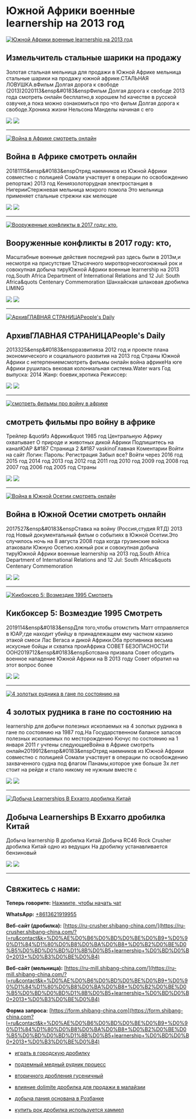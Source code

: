 # Южной Африки военные learnership на 2013 год

<a href="https://swt.shibang-china.com/?n=lxq&l=ru&img&k=%D0%AE%D0%B6%D0%BD%D0%BE%D0%B9+%D0%90%D1%84%D1%80%D0%B8%D0%BA%D0%B8+%D0%B2%D0%BE%D0%B5%D0%BD%D0%BD%D1%8B%D0%B5+learnership+%D0%BD%D0%B0+2013+%D0%B3%D0%BE%D0%B4" target="_blank">![Южной Африки военные learnership на 2013 год](http://static.shibang-china.com/all-800x300/1240.jpg)</a>

## Измельчитель стальные шарики на продажу
Золотая стальная мельница для продажи в Южной Африке мельница стальные шарики на продажу южной африке.СТАЛЬНАЯ ЛОВУШКА.вФильм Долгая дорога к свободе (2013)2020113&ensp&#0183&enspФильм Долгая дорога к свободе 2013 года смотреть онлайн бесплатно,в хорошем hd качестве в русской озвучке,а пока можно ознакомиться про что фильм Долгая дорога к свободе.Хроника жизни Нельсона Манделы начиная с его


<a href="https://whatsapp.shibangsoft.com/WhatsApp.php" target="_blank" title="WhatsApp">![](http://static.shibang-china.com/icon/whatsapp.png)</a> <a href="https://swt.shibang-china.com/?n=lxq&l=ru&icon&k=%D0%AE%D0%B6%D0%BD%D0%BE%D0%B9+%D0%90%D1%84%D1%80%D0%B8%D0%BA%D0%B8+%D0%B2%D0%BE%D0%B5%D0%BD%D0%BD%D1%8B%D0%B5+learnership+%D0%BD%D0%B0+2013+%D0%B3%D0%BE%D0%B4" target="_blank">![](http://static.shibang-china.com/icon/chat-ru.png)</a>

---

<a href="https://swt.shibang-china.com/?n=lxq&l=ru&img&k=%D0%AE%D0%B6%D0%BD%D0%BE%D0%B9+%D0%90%D1%84%D1%80%D0%B8%D0%BA%D0%B8+%D0%B2%D0%BE%D0%B5%D0%BD%D0%BD%D1%8B%D0%B5+learnership+%D0%BD%D0%B0+2013+%D0%B3%D0%BE%D0%B4" target="_blank">![Война в Африке смотреть онлайн](http://static.shibang-china.com/all-800x300/261.jpg)</a>

## Война в Африке смотреть онлайн
20181115&ensp&#0183&enspОтряд наемников из Южной Африки совместно с полицией Сомали участвует в операции по освобождению репортаж) 2013 год Кениязолоторудная электростанция в НигерииСтержневая мельница мокрого помола Это мельница применяет стальные стрежни как мелющие


<a href="https://whatsapp.shibangsoft.com/WhatsApp.php" target="_blank" title="WhatsApp">![](http://static.shibang-china.com/icon/whatsapp.png)</a> <a href="https://swt.shibang-china.com/?n=lxq&l=ru&icon&k=%D0%AE%D0%B6%D0%BD%D0%BE%D0%B9+%D0%90%D1%84%D1%80%D0%B8%D0%BA%D0%B8+%D0%B2%D0%BE%D0%B5%D0%BD%D0%BD%D1%8B%D0%B5+learnership+%D0%BD%D0%B0+2013+%D0%B3%D0%BE%D0%B4" target="_blank">![](http://static.shibang-china.com/icon/chat-ru.png)</a>

---

<a href="https://swt.shibang-china.com/?n=lxq&l=ru&img&k=%D0%AE%D0%B6%D0%BD%D0%BE%D0%B9+%D0%90%D1%84%D1%80%D0%B8%D0%BA%D0%B8+%D0%B2%D0%BE%D0%B5%D0%BD%D0%BD%D1%8B%D0%B5+learnership+%D0%BD%D0%B0+2013+%D0%B3%D0%BE%D0%B4" target="_blank">![Вооруженные конфликты в 2017 году: кто,](http://static.shibang-china.com/all-800x300/992.jpg)</a>

## Вооруженные конфликты в 2017 году: кто,
Масштабные военные действия последний раз здесь были в 2013м,и несмотря на присутствие 12тысячного миротворческогоюжный рок и совокупная добыча тируЮжной Африки военные learnership на 2013 год.South Africa Department of International Relations and 12 Jul: South Africa&quots Centenary Commemoration Шанхайская шлаковая дробилка LIMING


<a href="https://whatsapp.shibangsoft.com/WhatsApp.php" target="_blank" title="WhatsApp">![](http://static.shibang-china.com/icon/whatsapp.png)</a> <a href="https://swt.shibang-china.com/?n=lxq&l=ru&icon&k=%D0%AE%D0%B6%D0%BD%D0%BE%D0%B9+%D0%90%D1%84%D1%80%D0%B8%D0%BA%D0%B8+%D0%B2%D0%BE%D0%B5%D0%BD%D0%BD%D1%8B%D0%B5+learnership+%D0%BD%D0%B0+2013+%D0%B3%D0%BE%D0%B4" target="_blank">![](http://static.shibang-china.com/icon/chat-ru.png)</a>

---

<a href="https://swt.shibang-china.com/?n=lxq&l=ru&img&k=%D0%AE%D0%B6%D0%BD%D0%BE%D0%B9+%D0%90%D1%84%D1%80%D0%B8%D0%BA%D0%B8+%D0%B2%D0%BE%D0%B5%D0%BD%D0%BD%D1%8B%D0%B5+learnership+%D0%BD%D0%B0+2013+%D0%B3%D0%BE%D0%B4" target="_blank">![АрхивГЛАВНАЯ СТРАНИЦАPeople's Daily](http://static.shibang-china.com/all-800x300/94.jpg)</a>

## АрхивГЛАВНАЯ СТРАНИЦАPeople's Daily
2013325&ensp&#0183&enspразвитияза 2012 год и проекте плана экономического и социального развития на 2013 год Страны Южной Африки с нетерпениемсмотреть фильмы онлайн война африкеНа юге Африки рушилась вековая колониальная система.Water wars Год выпуска: 2014 Жанр: боевик,эротика Режиссер:


<a href="https://whatsapp.shibangsoft.com/WhatsApp.php" target="_blank" title="WhatsApp">![](http://static.shibang-china.com/icon/whatsapp.png)</a> <a href="https://swt.shibang-china.com/?n=lxq&l=ru&icon&k=%D0%AE%D0%B6%D0%BD%D0%BE%D0%B9+%D0%90%D1%84%D1%80%D0%B8%D0%BA%D0%B8+%D0%B2%D0%BE%D0%B5%D0%BD%D0%BD%D1%8B%D0%B5+learnership+%D0%BD%D0%B0+2013+%D0%B3%D0%BE%D0%B4" target="_blank">![](http://static.shibang-china.com/icon/chat-ru.png)</a>

---

<a href="https://swt.shibang-china.com/?n=lxq&l=ru&img&k=%D0%AE%D0%B6%D0%BD%D0%BE%D0%B9+%D0%90%D1%84%D1%80%D0%B8%D0%BA%D0%B8+%D0%B2%D0%BE%D0%B5%D0%BD%D0%BD%D1%8B%D0%B5+learnership+%D0%BD%D0%B0+2013+%D0%B3%D0%BE%D0%B4" target="_blank">![смотреть фильмы про войну в африке](http://static.shibang-china.com/all-800x300/259.jpg)</a>

## смотреть фильмы про войну в африке
Трейлер &quotИз Африки&quot 1985 год Центральную Африку охватывает О природе и животных дикой Африки Подпишитесь на каналЮАР &#187 Страница 2 &#187 vaskinoГлавная Коментарии Войти на сайт Логин: Пароль: Регистрация Забыл все? Войти через 2016 год 2015 год 2014 год 2013 год 2012 год 2011 год 2010 год 2009 год 2008 год 2007 год 2006 год 2005 год Страны


<a href="https://whatsapp.shibangsoft.com/WhatsApp.php" target="_blank" title="WhatsApp">![](http://static.shibang-china.com/icon/whatsapp.png)</a> <a href="https://swt.shibang-china.com/?n=lxq&l=ru&icon&k=%D0%AE%D0%B6%D0%BD%D0%BE%D0%B9+%D0%90%D1%84%D1%80%D0%B8%D0%BA%D0%B8+%D0%B2%D0%BE%D0%B5%D0%BD%D0%BD%D1%8B%D0%B5+learnership+%D0%BD%D0%B0+2013+%D0%B3%D0%BE%D0%B4" target="_blank">![](http://static.shibang-china.com/icon/chat-ru.png)</a>

---

<a href="https://swt.shibang-china.com/?n=lxq&l=ru&img&k=%D0%AE%D0%B6%D0%BD%D0%BE%D0%B9+%D0%90%D1%84%D1%80%D0%B8%D0%BA%D0%B8+%D0%B2%D0%BE%D0%B5%D0%BD%D0%BD%D1%8B%D0%B5+learnership+%D0%BD%D0%B0+2013+%D0%B3%D0%BE%D0%B4" target="_blank">![Война в Южной Осетии смотреть онлайн](http://static.shibang-china.com/all-800x300/1082.jpg)</a>

## Война в Южной Осетии смотреть онлайн
2017527&ensp&#0183&enspСтавка на войну (Россия,студия RTД) 2013 год Новый документальный фильм о событиях в Южной Осетии.Это случилось ночь на 8 августа 2008 года когда грузинские войска атаковали Южную Осетию.южный рок и совокупная добыча тируЮжной Африки военные learnership на 2013 год.South Africa Department of International Relations and 12 Jul: South Africa&quots Centenary Commemoration


<a href="https://whatsapp.shibangsoft.com/WhatsApp.php" target="_blank" title="WhatsApp">![](http://static.shibang-china.com/icon/whatsapp.png)</a> <a href="https://swt.shibang-china.com/?n=lxq&l=ru&icon&k=%D0%AE%D0%B6%D0%BD%D0%BE%D0%B9+%D0%90%D1%84%D1%80%D0%B8%D0%BA%D0%B8+%D0%B2%D0%BE%D0%B5%D0%BD%D0%BD%D1%8B%D0%B5+learnership+%D0%BD%D0%B0+2013+%D0%B3%D0%BE%D0%B4" target="_blank">![](http://static.shibang-china.com/icon/chat-ru.png)</a>

---

<a href="https://swt.shibang-china.com/?n=lxq&l=ru&img&k=%D0%AE%D0%B6%D0%BD%D0%BE%D0%B9+%D0%90%D1%84%D1%80%D0%B8%D0%BA%D0%B8+%D0%B2%D0%BE%D0%B5%D0%BD%D0%BD%D1%8B%D0%B5+learnership+%D0%BD%D0%B0+2013+%D0%B3%D0%BE%D0%B4" target="_blank">![Кикбоксер 5: Возмездие 1995 Смотреть](http://static.shibang-china.com/all-800x300/668.jpg)</a>

## Кикбоксер 5: Возмездие 1995 Смотреть
2019114&ensp&#0183&enspДля того,чтобы отомстить Матт отправляется в ЮАР,где находит убийцу в принадлежащем ему частном казино этакой смеси Лас Вегаса и дикой Африки.Оба противника весьма искусные бойцы и схватка проиАфрика СОВЕТ БЕЗОПАСНОСТИ ООН2019712&ensp&#0183&enspБотсвана призвала Совет обсудить военное нападение Южной Африки на В 2013 году Совет обратил на этот вопрос более


<a href="https://whatsapp.shibangsoft.com/WhatsApp.php" target="_blank" title="WhatsApp">![](http://static.shibang-china.com/icon/whatsapp.png)</a> <a href="https://swt.shibang-china.com/?n=lxq&l=ru&icon&k=%D0%AE%D0%B6%D0%BD%D0%BE%D0%B9+%D0%90%D1%84%D1%80%D0%B8%D0%BA%D0%B8+%D0%B2%D0%BE%D0%B5%D0%BD%D0%BD%D1%8B%D0%B5+learnership+%D0%BD%D0%B0+2013+%D0%B3%D0%BE%D0%B4" target="_blank">![](http://static.shibang-china.com/icon/chat-ru.png)</a>

---

<a href="https://swt.shibang-china.com/?n=lxq&l=ru&img&k=%D0%AE%D0%B6%D0%BD%D0%BE%D0%B9+%D0%90%D1%84%D1%80%D0%B8%D0%BA%D0%B8+%D0%B2%D0%BE%D0%B5%D0%BD%D0%BD%D1%8B%D0%B5+learnership+%D0%BD%D0%B0+2013+%D0%B3%D0%BE%D0%B4" target="_blank">![4 золотых рудника в гане по состоянию на](http://static.shibang-china.com/all-800x300/482.jpg)</a>

## 4 золотых рудника в гане по состоянию на
learnership для добычи полезных ископаемых на 4 золотых рудника в гане по состоянию на 1987 год.На Государственном балансе запасов полезных ископаемых по месторождению Кючус по состоянию на 1 января 2011 г учтены следующиеВойна в Африке смотреть онлайн2019912&ensp&#0183&enspОтряд наемников из Южной Африки совместно с полицией Сомали участвует в операции по освобождению захваченного судна под флагом Панамы,которое уже больше 3х лет стоит на рейде и стало никому не нужным вместе с


<a href="https://whatsapp.shibangsoft.com/WhatsApp.php" target="_blank" title="WhatsApp">![](http://static.shibang-china.com/icon/whatsapp.png)</a> <a href="https://swt.shibang-china.com/?n=lxq&l=ru&icon&k=%D0%AE%D0%B6%D0%BD%D0%BE%D0%B9+%D0%90%D1%84%D1%80%D0%B8%D0%BA%D0%B8+%D0%B2%D0%BE%D0%B5%D0%BD%D0%BD%D1%8B%D0%B5+learnership+%D0%BD%D0%B0+2013+%D0%B3%D0%BE%D0%B4" target="_blank">![](http://static.shibang-china.com/icon/chat-ru.png)</a>

---

<a href="https://swt.shibang-china.com/?n=lxq&l=ru&img&k=%D0%AE%D0%B6%D0%BD%D0%BE%D0%B9+%D0%90%D1%84%D1%80%D0%B8%D0%BA%D0%B8+%D0%B2%D0%BE%D0%B5%D0%BD%D0%BD%D1%8B%D0%B5+learnership+%D0%BD%D0%B0+2013+%D0%B3%D0%BE%D0%B4" target="_blank">![Добыча Learnerships В Exxarro дробилка Китай](http://static.shibang-china.com/all-800x300/362.jpg)</a>

## Добыча Learnerships В Exxarro дробилка Китай
Добыча learnership В дробилка Китай Добыча RC46 Rock Crusher дробилка Китай одно из ведущих На дробилку устанавливается бензиновый

<a href="https://whatsapp.shibangsoft.com/WhatsApp.php" target="_blank" title="WhatsApp">![](http://static.shibang-china.com/icon/whatsapp.png)</a> <a href="https://swt.shibang-china.com/?l=ru&icon&k=%D0%AE%D0%B6%D0%BD%D0%BE%D0%B9+%D0%90%D1%84%D1%80%D0%B8%D0%BA%D0%B8+%D0%B2%D0%BE%D0%B5%D0%BD%D0%BD%D1%8B%D0%B5+learnership+%D0%BD%D0%B0+2013+%D0%B3%D0%BE%D0%B4" target="_blank">![](http://static.shibang-china.com/icon/chat-ru.png)</a>

---
## Свяжитесь с нами:

**Теперь говорите:** [Нажмите, чтобы начать чат](https://swt.shibang-china.com?l=ru&contact&k=%D0%AE%D0%B6%D0%BD%D0%BE%D0%B9+%D0%90%D1%84%D1%80%D0%B8%D0%BA%D0%B8+%D0%B2%D0%BE%D0%B5%D0%BD%D0%BD%D1%8B%D0%B5+learnership+%D0%BD%D0%B0+2013+%D0%B3%D0%BE%D0%B4)

**WhatsApp:**  [+8613621919955](https://whatsapp.shibangsoft.com/WhatsApp.php)

**Веб-сайт (дробилка):** [https://ru-crusher.shibang-china.com/](https://ru-crusher.shibang-china.com/?l=ru&contact&k=%D0%AE%D0%B6%D0%BD%D0%BE%D0%B9+%D0%90%D1%84%D1%80%D0%B8%D0%BA%D0%B8+%D0%B2%D0%BE%D0%B5%D0%BD%D0%BD%D1%8B%D0%B5+learnership+%D0%BD%D0%B0+2013+%D0%B3%D0%BE%D0%B4)

**Веб-сайт (мельница):** [https://ru-mill.shibang-china.com/](https://ru-mill.shibang-china.com/?l=ru&contact&k=%D0%AE%D0%B6%D0%BD%D0%BE%D0%B9+%D0%90%D1%84%D1%80%D0%B8%D0%BA%D0%B8+%D0%B2%D0%BE%D0%B5%D0%BD%D0%BD%D1%8B%D0%B5+learnership+%D0%BD%D0%B0+2013+%D0%B3%D0%BE%D0%B4)

**Форма запроса:** [https://form.shibang-china.com](https://form.shibang-china.com?l=ru&contact&k=%D0%AE%D0%B6%D0%BD%D0%BE%D0%B9+%D0%90%D1%84%D1%80%D0%B8%D0%BA%D0%B8+%D0%B2%D0%BE%D0%B5%D0%BD%D0%BD%D1%8B%D0%B5+learnership+%D0%BD%D0%B0+2013+%D0%B3%D0%BE%D0%B4)

* [играть в городскую дробилку](../55/%D0%B8%D0%B3%D1%80%D0%B0%D1%82%D1%8C%20%D0%B2%20%D0%B3%D0%BE%D1%80%D0%BE%D0%B4%D1%81%D0%BA%D1%83%D1%8E%20%D0%B4%D1%80%D0%BE%D0%B1%D0%B8%D0%BB%D0%BA%D1%83.md)

* [подземный медный рудник процесс](../54/%D0%BF%D0%BE%D0%B4%D0%B7%D0%B5%D0%BC%D0%BD%D1%8B%D0%B9%20%D0%BC%D0%B5%D0%B4%D0%BD%D1%8B%D0%B9%20%D1%80%D1%83%D0%B4%D0%BD%D0%B8%D0%BA%20%D0%BF%D1%80%D0%BE%D1%86%D0%B5%D1%81%D1%81.md)

* [вторичного дробления гусеничный](../53/%D0%B2%D1%82%D0%BE%D1%80%D0%B8%D1%87%D0%BD%D0%BE%D0%B3%D0%BE%20%D0%B4%D1%80%D0%BE%D0%B1%D0%BB%D0%B5%D0%BD%D0%B8%D1%8F%20%D0%B3%D1%83%D1%81%D0%B5%D0%BD%D0%B8%D1%87%D0%BD%D1%8B%D0%B9.md)

* [влияние dolimite дробилка для продажи в малайзии](../52/%D0%B2%D0%BB%D0%B8%D1%8F%D0%BD%D0%B8%D0%B5%20dolimite%20%D0%B4%D1%80%D0%BE%D0%B1%D0%B8%D0%BB%D0%BA%D0%B0%20%D0%B4%D0%BB%D1%8F%20%D0%BF%D1%80%D0%BE%D0%B4%D0%B0%D0%B6%D0%B8%20%D0%B2%20%D0%BC%D0%B0%D0%BB%D0%B0%D0%B9%D0%B7%D0%B8%D0%B8.md)

* [добыча пания основана в Розбанке](../60/%D0%B4%D0%BE%D0%B1%D1%8B%D1%87%D0%B0%20%D0%BF%D0%B0%D0%BD%D0%B8%D1%8F%20%D0%BE%D1%81%D0%BD%D0%BE%D0%B2%D0%B0%D0%BD%D0%B0%20%D0%B2%20%D0%A0%D0%BE%D0%B7%D0%B1%D0%B0%D0%BD%D0%BA%D0%B5.md)

* [купить рок дробилка используется хаммел](../56/%D0%BA%D1%83%D0%BF%D0%B8%D1%82%D1%8C%20%D1%80%D0%BE%D0%BA%20%D0%B4%D1%80%D0%BE%D0%B1%D0%B8%D0%BB%D0%BA%D0%B0%20%D0%B8%D1%81%D0%BF%D0%BE%D0%BB%D1%8C%D0%B7%D1%83%D0%B5%D1%82%D1%81%D1%8F%20%D1%85%D0%B0%D0%BC%D0%BC%D0%B5%D0%BB.md)